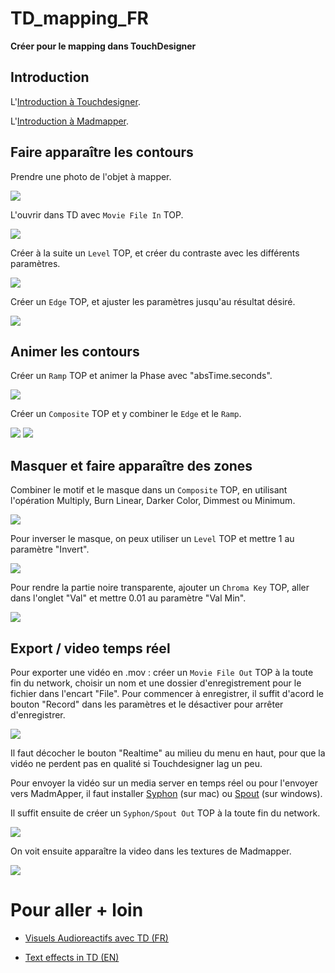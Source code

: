 # TD_mapping_FR

**Créer pour le mapping dans TouchDesigner**

## Introduction

L'[Introduction à Touchdesigner](https://github.com/LucieMrc/IntroTD_FR).

L'[Introduction à Madmapper](https://github.com/LucieMrc/Madmapper_2spi).

## Faire apparaître les contours

Prendre une photo de l'objet à mapper.

<img src="images/img1.jpg"/>

L'ouvrir dans TD avec `Movie File In` TOP.

<img src="images/screen3.png"/>

Créer à la suite un `Level` TOP, et créer du contraste avec les différents paramètres.

<img src="images/screen4.png"/>

Créer un `Edge` TOP, et ajuster les paramètres jusqu'au résultat désiré.

<img src="images/screen5.png"/>

## Animer les contours

Créer un `Ramp` TOP et animer la Phase avec "absTime.seconds".

<img src="images/screen6.png"/>

Créer un `Composite` TOP et y combiner le `Edge` et le `Ramp`.

<img src="images/screen7.png"/>

<img src="images/screen8.png"/>

## Masquer et faire apparaître des zones

Combiner le motif et le masque dans un `Composite` TOP, en utilisant l'opération Multiply, Burn Linear, Darker Color, Dimmest ou Minimum.

<img src="images/screen9.png"/>

Pour inverser le masque, on peux utiliser un `Level` TOP et mettre 1 au paramètre "Invert".

<img src="images/screen10.png"/>

Pour rendre la partie noire transparente, ajouter un `Chroma Key` TOP, aller dans l'onglet "Val" et mettre 0.01 au paramètre "Val Min".

<img src="images/screen11.png"/>

## Export / video temps réel

Pour exporter une vidéo en .mov : créer un `Movie File Out` TOP à la toute fin du network, choisir un nom et une dossier d'enregistrement pour le fichier dans l'encart "File". Pour commencer à enregistrer, il suffit d'acord le bouton "Record" dans les paramètres et le désactiver pour arrêter d'enregistrer.

<img src="images/screen15.png"/>

Il faut décocher le bouton "Realtime" au milieu du menu en haut, pour que la vidéo ne perdent pas en qualité si Touchdesigner lag un peu.

Pour envoyer la vidéo sur un media server en temps réel ou pour l'envoyer vers MadmApper, il faut installer [Syphon](https://github.com/Syphon/Simple/releases) (sur mac) ou [Spout](https://leadedge.github.io/) (sur windows).

Il suffit ensuite de créer un `Syphon/Spout Out` TOP à la toute fin du network.

<img src="images/screen1.png"/>

On voit ensuite apparaître la video dans les textures de Madmapper.

<img src="images/screen2.png"/>

# Pour aller + loin

- [Visuels Audioreactifs avec TD (FR)](https://github.com/LucieMrc/TD_audioreact_love)

- [Text effects in TD (EN)](https://github.com/LucieMrc/TD_textEffects)